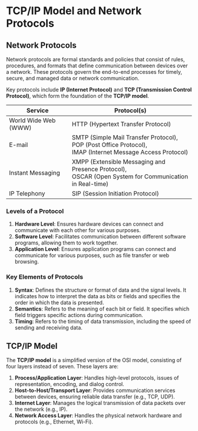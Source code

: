 # TCP/IP Model and Network Protocols

## Network Protocols

Network protocols are formal standards and policies that consist of rules, procedures, and formats that define communication between devices over a network. These protocols govern the end-to-end processes for timely, secure, and managed data or network communication.

Key protocols include **IP (Internet Protocol)** and **TCP (Transmission Control Protocol)**, which form the foundation of the **TCP/IP model**.

| **Service**             | **Protocol(s)**                                                    |
|-------------------------|--------------------------------------------------------------------|
| World Wide Web (WWW)    | HTTP (Hypertext Transfer Protocol)                                 |
| E-mail                  | SMTP (Simple Mail Transfer Protocol),<br>POP (Post Office Protocol),<br>IMAP (Internet Message Access Protocol) |
| Instant Messaging       | XMPP (Extensible Messaging and Presence Protocol),<br>OSCAR (Open System for Communication in Real-time) |
| IP Telephony            | SIP (Session Initiation Protocol)                                  |

### Levels of a Protocol

1. **Hardware Level**: Ensures hardware devices can connect and communicate with each other for various purposes.
2. **Software Level**: Facilitates communication between different software programs, allowing them to work together.
3. **Application Level**: Ensures application programs can connect and communicate for various purposes, such as file transfer or web browsing.

### Key Elements of Protocols

1. **Syntax**: Defines the structure or format of data and the signal levels. It indicates how to interpret the data as bits or fields and specifies the order in which the data is presented.
2. **Semantics**: Refers to the meaning of each bit or field. It specifies which field triggers specific actions during communication.
3. **Timing**: Refers to the timing of data transmission, including the speed of sending and receiving data.

## TCP/IP Model

The **TCP/IP model** is a simplified version of the OSI model, consisting of four layers instead of seven. These layers are:

1. **Process/Application Layer**: Handles high-level protocols, issues of representation, encoding, and dialog control.
2. **Host-to-Host/Transport Layer**: Provides communication services between devices, ensuring reliable data transfer (e.g., TCP, UDP).
3. **Internet Layer**: Manages the logical transmission of data packets over the network (e.g., IP).
4. **Network Access Layer**: Handles the physical network hardware and protocols (e.g., Ethernet, Wi-Fi).
